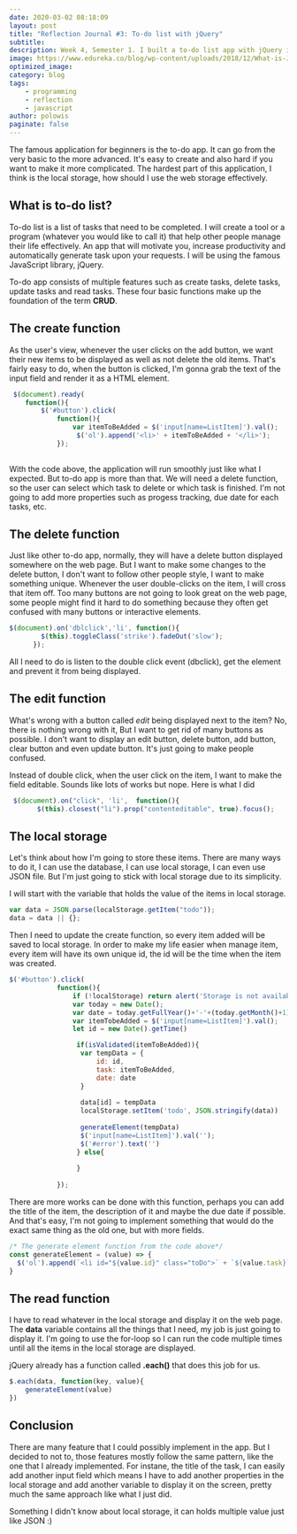 ```yaml
---
date: 2020-03-02 08:18:09
layout: post
title: "Reflection Journal #3: To-do list with jQuery"
subtitle:
description: Week 4, Semester 1. I built a to-do list app with jQuery in 1 hour.
image: https://www.edureka.co/blog/wp-content/uploads/2018/12/What-is-JavaScript-jQuery-Tutorial-1.png
optimized_image:
category: blog
tags:
    - programming
    - reflection
    - javascript
author: polowis
paginate: false
---
```


The famous application for beginners is the to-do app. It can go from the very basic to the more advanced. It's easy to create and also hard if you want to make it more complicated. The hardest part of this application, I think is the local storage, how should I use the web storage effectively. 

## What is to-do list?
To-do list is a list of tasks that need to be completed. I will create a tool or a program (whatever you would like to call it) that help other people manage their life effectively. An app that will motivate you, increase productivity and automatically generate task upon your requests. I will be using the famous JavaScript library, jQuery.

To-do app consists of multiple features such as create tasks, delete tasks, update tasks and read tasks. These four basic functions make up the foundation of the term **CRUD**. 

## The create function

As the user's view, whenever the user clicks on the add button, we want their new items to be displayed as well as not delete the old items. That's fairly easy to do, when the button is clicked, I'm gonna grab the text of the input field and render it as a HTML element. 

```js
 $(document).ready(
    function(){
        $('#button').click(
            function(){
                var itemToBeAdded = $('input[name=ListItem]').val();
                 $('ol').append('<li>' + itemToBeAdded + '</li>');
            });
       
```

With the code above, the application will run smoothly just like what I expected. But to-do app is more than that. We will need a delete function, so the user can select which task to delete or which task is finished. I'm not going to add more properties such as progess tracking, due date for each tasks, etc. 

## The delete function

Just like other to-do app, normally, they will have a delete button displayed somewhere on the web page. But I want to make some changes to the delete button, I don't want to follow other people style, I want to make something unique. Whenever the user double-clicks on the item, I will cross that item off. Too many buttons are not going to look great on the web page, some people might find it hard to do something because they often get confused with many buttons or interactive elements. 

```js
$(document).on('dblclick','li', function(){
        $(this).toggleClass('strike').fadeOut('slow');    
      });
```
All I need to do is listen to the double click event (dbclick), get the element and prevent it from being displayed. 

## The edit function

What's wrong with a button called *edit* being displayed next to the item? No, there is nothing wrong with it, But I want to get rid of many buttons as possible. I don't want to display an edit button, delete button, add button, clear button and even update button. It's just going to make people confused. 

Instead of double click, when the user click on the item, I want to make the field editable. Sounds like lots of works but nope. Here is what I did 

```js
 $(document).on("click", 'li',  function(){
       $(this).closest("li").prop("contenteditable", true).focus();
```

## The local storage

Let's think about how I'm going to store these items. There are many ways to do it, I can use the database, I can use local storage, I can even use JSON file. But I'm just going to stick with local storage due to its simplicity. 

I will start with the variable that holds the value of the items in local storage. 

```js
var data = JSON.parse(localStorage.getItem("todo"));
data = data || {};
```

Then I need to update the create function, so every item added will be saved to local storage. In order to make my life easier when manage item, every item will have its own unique id, the id will be the time when the item was created.

```js
$('#button').click(
            function(){
                if (!localStorage) return alert('Storage is not available in your browser!');
                var today = new Date();
                var date = today.getFullYear()+'-'+(today.getMonth()+1) + '-'+ today.getDate();
                var itemTobeAdded = $('input[name=ListItem]').val();
                let id = new Date().getTime()

                 if(isValidated(itemToBeAdded)){
                  var tempData = {
                      id: id,
                      task: itemToBeAdded,
                      date: date
                  }
                  
                  data[id] = tempData
                  localStorage.setItem('todo', JSON.stringify(data))
                  
                  generateElement(tempData)
                  $('input[name=ListItem]').val('');
                  $('#error').text('')
                 } else{
                   
                 }
                 
            });
```
There are more works can be done with this function, perhaps you can add the title of the item, the description of it and maybe the due date if possible. And that's easy, I'm not going to implement something that would do the exact same thing as the old one, but with more fields. 

```js
/* The generate element function from the code above*/
const generateElement = (value) => {
  $('ol').append(`<li id="${value.id}" class="toDo">` + `${value.task}` + ` </li>` + `<b class="toDo">Posted at: `+ value.date + "   "+ `</b> ` );
}
```

## The read function

I have to read whatever in the local storage and display it on the web page. The **data** variable contains all the things that I need, my job is just going to display it. I'm going to use the for-loop so I can run the code multiple times until all the items in the local storage are displayed.

jQuery already has a function called **.each()** that does this job for us. 

```js
$.each(data, function(key, value){
    generateElement(value)
})
```

## Conclusion

There are many feature that I could possibly implement in the app. But I decided to not to, those features mostly follow the same pattern, like the one that I already implemented. For instane, the title of the task, I can easily add another input field which means I have to add another properties in the local storage and add another variable to display it on the screen, pretty much the same approach like what I just did. 

Something I didn't know about local storage, it can holds multiple value just like JSON :)